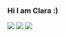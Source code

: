 ### Hi I am Clara :)

![](http://github-profile-summary-cards.vercel.app/api/cards/profile-details?username=ClaraConner&theme=zenburn)
![](http://github-profile-summary-cards.vercel.app/api/cards/most-commit-language?username=ClaraConner&theme=zenburn)
![](http://github-profile-summary-cards.vercel.app/api/cards/stats?username=ClaraConner&theme=zenburn)
<!--
**ClaraConner/ClaraConner** is a ✨ _special_ ✨ repository because its `README.md` (this file) appears on your GitHub profile.

Here are some ideas to get you started:

- 🔭 I’m currently working on ...
- 🌱 I’m currently learning ...
- 👯 I’m looking to collaborate on ...
- 🤔 I’m looking for help with ...
- 💬 Ask me about ...
- 📫 How to reach me: ...
- 😄 Pronouns: ...
- ⚡ Fun fact: ...
-->
